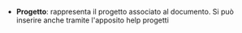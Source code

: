 - **Progetto**: rappresenta il progetto associato al documento. Si può inserire anche tramite l'apposito help progetti